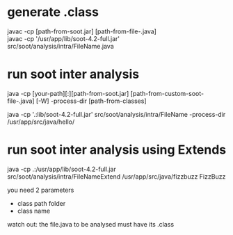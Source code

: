 # generate .class
javac -cp [path-from-soot.jar] [path-from-file-.java]  
javac -cp '/usr/app/lib/soot-4.2-full.jar' src/soot/analysis/intra/FileName.java 

# run soot inter analysis
java -cp [your-path][:][path-from-soot.jar] [path-from-custom-soot-file-.java] [-W] -process-dir [path-from-classes]

java -cp '.:lib/soot-4.2-full.jar' src/soot/analysis/intra/FileName -process-dir /usr/app/src/java/hello/


# run soot inter analysis using Extends
java -cp .:/usr/app/lib/soot-4.2-full.jar src/soot/analysis/intra/FileNameExtend /usr/app/src/java/fizzbuzz FizzBuzz

you need 2 parameters

- class path folder
- class name

watch out: the file.java to be analysed must have its .class


